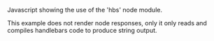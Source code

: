 Javascript showing the use of the 'hbs' node module.

This example does not render node responses, only it only reads and compiles handlebars code to produce string output.

